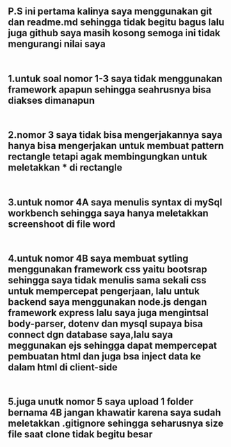## **P.S** ini pertama kalinya saya menggunakan git dan readme.md sehingga tidak begitu bagus lalu juga github saya masih kosong semoga ini tidak mengurangi nilai saya
## <br>1.untuk soal nomor 1-3 saya tidak menggunakan framework apapun sehingga seahrusnya bisa diakses dimanapun<br>
## <br>2.nomor 3 saya tidak bisa mengerjakannya saya hanya bisa mengerjakan untuk membuat pattern rectangle tetapi agak membingungkan untuk meletakkan * di rectangle<br>
## <br>3.untuk nomor 4A saya menulis syntax di mySql workbench sehingga saya hanya meletakkan screenshoot di file word<br>
## <br>4.untuk nomor 4B saya membuat sytling menggunakan framework css yaitu bootsrap sehingga saya tidak menulis sama sekali css untuk mempercepat pengerjaan, lalu untuk backend saya menggunakan node.js dengan framework express lalu saya juga mengintsal body-parser, dotenv dan mysql supaya bisa connect dgn database saya,lalu saya meggunakan ejs sehingga dapat mempercepat pembuatan html dan juga bsa inject data ke dalam html di client-side<br>
## <br>5.juga unutk nomor 5 saya upload 1 folder bernama 4B jangan khawatir karena saya sudah meletakkan .gitignore sehingga seharusnya size file saat clone tidak begitu besar